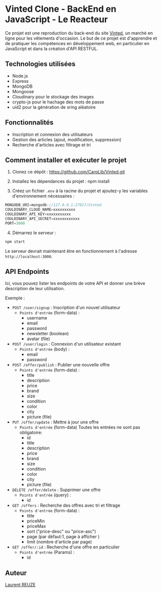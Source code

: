 # Vinted Clone - BackEnd en JavaScript - Le Reacteur

Ce projet est une reproduction du back-end du site [Vinted](https://www.vinted.fr/), un marché en ligne pour les vêtements d'occasion. Le but de ce projet est d'apprendre et de pratiquer les compétences en développement web, en particulier en JavaScript et dans la création d'API RESTFUL.

## Technologies utilisées

- Node.js
- Express
- MongoDB
- Mongoose
- Cloudinary pour le stockage des images
- crypto-js pour le hachage des mots de passe
- uid2 pour la génération de sring aléatoire

## Fonctionnalités

- Inscription et connexion des utilisateurs
- Gestion des articles (ajout, modification, suppression)
- Recherche d'articles avec filtrage et tri

## Comment installer et exécuter le projet
1. Clonez ce dépôt : https://github.com/CarpLib/Vinted.git

2. Installez les dépendances du projet : npm install

3. Créez un fichier `.env` à la racine du projet et ajoutez-y les variables d'environnement nécessaires :

```javascript
MONGODB_URI=mongodb://127.0.0.1:27017/Vinted
COULDINARY_CLOUD_NAME=xxxxxxxxxx
COULDINARY_API_KEY=xxxxxxxxxxx
COULDINARY_API_SECRET=xxxxxxxxxxxx
PORT=3000
```

4. Démarrez le serveur :

```bash
npm start
```



Le serveur devrait maintenant être en fonctionnement à l'adresse `http://localhost:3000`.

## API Endpoints

Ici, vous pouvez lister les endpoints de votre API et donner une brève description de leur utilisation.

Exemple :

- `POST /user/signup` : Inscription d'un nouvel utilisateur
  - `Points d'entrée` (form-data) :
    - username
    - email
    - password
    - newsletter (boolean)
    - avatar (file)
- `POST /user/login` : Connexion d'un utilisateur existant
  - `Points d'entrée` (body) :
    - email
    - password
- `POST /offer/publish` : Publier une nouvelle offre
  - `Points d'entrée` (form-data) :
    - title
    - description
    - price
    - brand
    - size
    - condition
    - color
    - city
    - picture (file)
- `PUT /offer/update` : Mettre à jour une offre
  - `Points d'entrée` (form-data) Toutes les entrées ne sont pas obligatoire:
    - id
    - title
    - description
    - price
    - brand
    - size
    - condition
    - color
    - city
    - picture (file)
- `DELETE /offer/delete` : Supprimer une offre
  - `Points d'entrée` (query) :
    - id
- `GET /offers` : Recherche des offres avec tri et filtrage
  - `Points d'entrée` (form-data) :
    - title
    - priceMin
    - priceMax
    - sort ("price-desc" ou "price-asc")
    - page (par défaut:1, page à afficher )
    - limit (nombre d'article par page)
- `GET /offer/:id` : Recherche d'une offre en particulier
  - `Points d'entrée` (Params) :
    - id


## Auteur

[Laurent REUZE](https://github.com/CarpLib)
